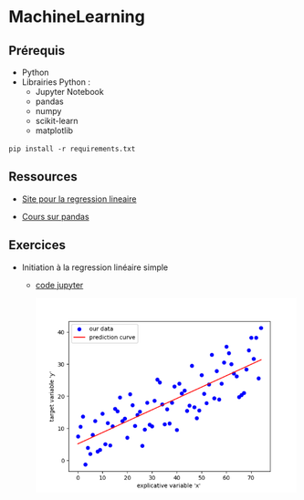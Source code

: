 # MachineLearning

## Prérequis

- Python
- Librairies Python :
  - Jupyter Notebook
  - pandas
  - numpy
  - scikit-learn
  - matplotlib

`pip install -r requirements.txt`

## Ressources

- [Site pour la regression lineaire](https://courses.dallard.tech/ml/notebooks/CODE_Regression_lineaire_simple/#practical-example-predict-the-salary-based-on-years-of-exeprience)

- [Cours sur pandas](https://courses.dallard.tech/python/notebooks/pandascourse/)

## Exercices

- Initiation à la regression linéaire simple
  - [code jupyter](initiationLinearRegressionSimple.ipynb)

    ![graphique de prédiction](./images/prediction.png)
